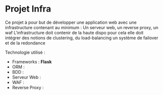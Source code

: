 # Projet Infra 
Ce projet à pour but de développer une application web avec une infrastructure contenant au minimum : 
Un serveur web, un reverse proxy,  un waf 
L'infrastructure doit contenir de la haute dispo pour cela elle doit intégrer des notions de clustering, du load-balancing un système de failover et de la redondance 

Technologie utilisé : 
- Frameworks : **Flask**
- ORM : 
- BDD : 
- Serveur Web : 
-  WAF : 
- Reverse Proxy : 

